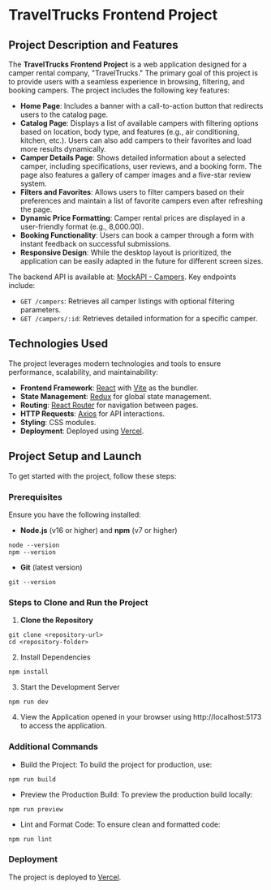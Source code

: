 # TravelTrucks Frontend Project

## Project Description and Features

The **TravelTrucks Frontend Project** is a web application designed for a camper rental company, "TravelTrucks." The primary goal of this project is to provide users with a seamless experience in browsing, filtering, and booking campers. The project includes the following key features:

- **Home Page**: Includes a banner with a call-to-action button that redirects users to the catalog page.
- **Catalog Page**: Displays a list of available campers with filtering options based on location, body type, and features (e.g., air conditioning, kitchen, etc.). Users can also add campers to their favorites and load more results dynamically.
- **Camper Details Page**: Shows detailed information about a selected camper, including specifications, user reviews, and a booking form. The page also features a gallery of camper images and a five-star review system.
- **Filters and Favorites**: Allows users to filter campers based on their preferences and maintain a list of favorite campers even after refreshing the page.
- **Dynamic Price Formatting**: Camper rental prices are displayed in a user-friendly format (e.g., 8,000.00).
- **Booking Functionality**: Users can book a camper through a form with instant feedback on successful submissions.
- **Responsive Design**: While the desktop layout is prioritized, the application can be easily adapted in the future for different screen sizes.

The backend API is available at: [MockAPI - Campers](https://66b1f8e71ca8ad33d4f5f63e.mockapi.io/campers). Key endpoints include:

- `GET /campers`: Retrieves all camper listings with optional filtering parameters.
- `GET /campers/:id`: Retrieves detailed information for a specific camper.

## Technologies Used

The project leverages modern technologies and tools to ensure performance, scalability, and maintainability:

- **Frontend Framework**: [React](https://reactjs.org/) with [Vite](https://vitejs.dev/) as the bundler.
- **State Management**: [Redux](https://redux.js.org/) for global state management.
- **Routing**: [React Router](https://reactrouter.com/) for navigation between pages.
- **HTTP Requests**: [Axios](https://axios-http.com/) for API interactions.
- **Styling**: CSS modules.
- **Deployment**: Deployed using [Vercel](https://vercel.com/).

## Project Setup and Launch

To get started with the project, follow these steps:

### Prerequisites

Ensure you have the following installed:

- **Node.js** (v16 or higher) and **npm** (v7 or higher)

```
node --version
npm --version
```

- **Git** (latest version)

```
git --version
```

### Steps to Clone and Run the Project

1. **Clone the Repository**

```
git clone <repository-url>
cd <repository-folder>
```

2. Install Dependencies

```
npm install
```

3. Start the Development Server

```
npm run dev
```

4. View the Application opened in your browser using http://localhost:5173 to access the application.

### Additional Commands

- Build the Project: To build the project for production, use:

```
npm run build
```

- Preview the Production Build: To preview the production build locally:

```
npm run preview
```

- Lint and Format Code: To ensure clean and formatted code:

```
npm run lint
```

### Deployment

The project is deployed to [Vercel](https://vercel.com/).
